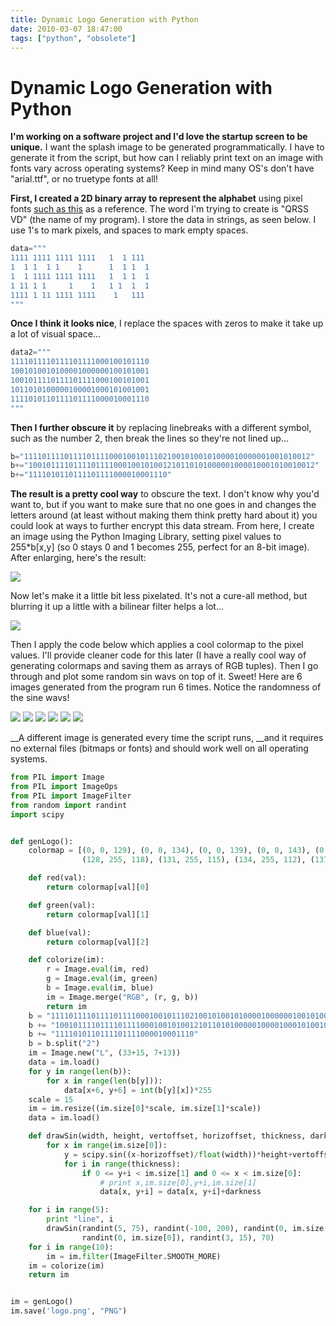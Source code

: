 ```yaml
---
title: Dynamic Logo Generation with Python
date: 2010-03-07 18:47:00
tags: ["python", "obsolete"]
---
```


# Dynamic Logo Generation with Python

__I'm working on a software project and I'd love the startup screen to be unique.__ I want the splash image to be generated programmatically. I have to generate it from the script, but how can I reliably print text on an image with fonts vary across operating systems? Keep in mind many OS's don't have "arial.ttf", or no truetype fonts at all!

__First, I created a 2D binary array to represent the alphabet__ using pixel fonts [such as this](http://img.nattawat.org/images/yus3i81of22r503eyjtw.png) as a reference. The word I'm trying to create is "QRSS VD" (the name of my program). I store the data in strings, as seen below. I use 1's to mark pixels, and spaces to mark empty spaces.

```python
data="""
1111 1111 1111 1111   1  1 111
1  1 1  1 1    1      1  1 1  1
1  1 1111 1111 1111   1  1 1  1
1 11 1 1     1    1   1 1  1  1
1111 1 11 1111 1111    1   111
"""
```

__Once I think it looks nice__, I replace the spaces with zeros to make it take up a lot of visual space...

```python
data2="""
1111011110111101111000100101110
1001010010100001000000100101001
1001011110111101111000100101001
1011010100000100001000101001001
1111010110111101111000010001110
"""
```

__Then I further obscure it__ by replacing linebreaks with a different symbol, such as the number 2, then break the lines so they're not lined up...

```python
b="1111011110111101111000100101110210010100101000010000001001010012"
b+="1001011110111101111000100101001210110101000001000010001010010012"
b+="1111010110111101111000010001110"
```

__The result is a pretty cool way__ to obscure the text. I don't know why you'd want to, but if you want to make sure that no one goes in and changes the letters around (at least without making them think pretty hard about it) you could look at ways to further encrypt this data stream. From here, I create an image using the Python Imaging Library, setting pixel values to 255\*b\[x,y\] (so 0 stays 0 and 1 becomes 255, perfect for an 8-bit image). After enlarging, here's the result:

<div class="text-center img-border">

![](https://swharden.com/static/2010/03/07/nearest.png)

</div>

Now let's make it a little bit less pixelated. It's not a cure-all method, but blurring it up a little with a bilinear filter helps a lot...

<div class="text-center img-border">

![](https://swharden.com/static/2010/03/07/bilinear.png)

</div>

Then I apply the code below which applies a cool colormap to the pixel values. I'll provide cleaner code for this later (I have a really cool way of generating colormaps and saving them as arrays of RGB tuples). Then I go through and plot some random sin wavs on top of it. Sweet! Here are 6 images generated from the program run 6 times. Notice the randomness of the sine wavs!

<div class="text-center img-border img-micro">

![](https://swharden.com/static/2010/03/07/qrss-vd-logo-0.png)
![](https://swharden.com/static/2010/03/07/qrss-vd-logo-1.png)
![](https://swharden.com/static/2010/03/07/qrss-vd-logo-2.png)
![](https://swharden.com/static/2010/03/07/qrss-vd-logo-3.png)
![](https://swharden.com/static/2010/03/07/qrss-vd-logo-4.png)
![](https://swharden.com/static/2010/03/07/qrss-vd-logo-5.png)

</div>

__A different image is generated every time the script runs, __and it requires no external files (bitmaps or fonts) and should work well on all operating systems.

```python
from PIL import Image
from PIL import ImageOps
from PIL import ImageFilter
from random import randint
import scipy


def genLogo():
    colormap = [(0, 0, 129), (0, 0, 134), (0, 0, 139), (0, 0, 143), (0, 0, 148), (0, 0, 152), (0, 0, 157), (0, 0, 161), (0, 0, 166), (0, 0, 170), (0, 0, 175), (0, 0, 180), (0, 0, 184), (0, 0, 189), (0, 0, 193), (0, 0, 198), (0, 0, 202), (0, 0, 207), (0, 0, 211), (0, 0, 216), (0, 0, 220), (0, 0, 225), (0, 0, 230), (0, 0, 234), (0, 0, 239), (0, 0, 243), (0, 0, 248), (0, 0, 252), (0, 0, 255), (0, 0, 255), (0, 0, 255), (0, 0, 255), (0, 2, 255), (0, 7, 255), (0, 11, 255), (0, 14, 255), (0, 18, 255), (0, 23, 255), (0, 27, 255), (0, 31, 255), (0, 34, 255), (0, 39, 255), (0, 43, 255), (0, 47, 255), (0, 51, 255), (0, 54, 255), (0, 59, 255), (0, 63, 255), (0, 67, 255), (0, 71, 255), (0, 75, 255), (0, 79, 255), (0, 83, 255), (0, 87, 255), (0, 91, 255), (0, 95, 255), (0, 99, 255), (0, 103, 255), (0, 107, 255), (0, 111, 255), (0, 115, 255), (0, 119, 255), (0, 123, 255), (0, 127, 255), (0, 131, 255), (0, 135, 255), (0, 139, 255), (0, 143, 255), (0, 147, 255), (0, 151, 255), (0, 155, 255), (0, 159, 255), (0, 163, 255), (0, 167, 255), (0, 171, 255), (0, 175, 255), (0, 179, 255), (0, 183, 255), (0, 187, 255), (0, 191, 255), (0, 195, 255), (0, 199, 255), (0, 203, 255), (0, 207, 255), (0, 211, 255), (0, 215, 255), (0, 219, 254), (0, 223, 251), (0, 227, 248), (2, 231, 245), (5, 235, 241), (7, 239, 238), (11, 243, 235), (14, 247, 232), (18, 251, 228), (21, 255, 225), (23, 255, 222), (27, 255, 219), (31, 255, 215), (34, 255, 212), (37, 255, 208), (40, 255, 205), (44, 255, 203), (47, 255, 199), (50, 255, 195), (54, 255, 192), (57, 255, 189), (60, 255, 186), (63, 255, 183), (66, 255, 179), (70, 255, 176), (73, 255, 173), (76, 255, 170), (79, 255, 166), (83, 255, 163), (86, 255, 160), (89, 255, 157), (92, 255, 154), (95, 255, 150), (99, 255, 147), (102, 255, 144), (105, 255, 141), (108, 255, 137), (112, 255, 134), (115, 255, 131), (118, 255, 128), (121, 255, 125), (124, 255, 121),
                (128, 255, 118), (131, 255, 115), (134, 255, 112), (137, 255, 108), (141, 255, 105), (144, 255, 102), (147, 255, 99), (150, 255, 95), (154, 255, 92), (157, 255, 89), (160, 255, 86), (163, 255, 83), (166, 255, 79), (170, 255, 76), (173, 255, 73), (176, 255, 70), (179, 255, 66), (183, 255, 63), (186, 255, 60), (189, 255, 57), (192, 255, 54), (195, 255, 50), (199, 255, 47), (202, 255, 44), (205, 255, 41), (208, 255, 37), (212, 255, 34), (215, 255, 31), (218, 255, 28), (221, 255, 24), (224, 255, 21), (228, 255, 18), (231, 255, 15), (234, 255, 12), (238, 255, 8), (241, 252, 5), (244, 248, 2), (247, 244, 0), (250, 240, 0), (254, 236, 0), (255, 233, 0), (255, 229, 0), (255, 226, 0), (255, 221, 0), (255, 218, 0), (255, 215, 0), (255, 211, 0), (255, 207, 0), (255, 203, 0), (255, 199, 0), (255, 196, 0), (255, 192, 0), (255, 188, 0), (255, 184, 0), (255, 180, 0), (255, 177, 0), (255, 173, 0), (255, 169, 0), (255, 165, 0), (255, 162, 0), (255, 159, 0), (255, 155, 0), (255, 151, 0), (255, 147, 0), (255, 143, 0), (255, 140, 0), (255, 136, 0), (255, 132, 0), (255, 128, 0), (255, 125, 0), (255, 121, 0), (255, 117, 0), (255, 114, 0), (255, 110, 0), (255, 106, 0), (255, 102, 0), (255, 99, 0), (255, 95, 0), (255, 91, 0), (255, 88, 0), (255, 84, 0), (255, 80, 0), (255, 76, 0), (255, 73, 0), (255, 69, 0), (255, 65, 0), (255, 62, 0), (255, 58, 0), (255, 54, 0), (255, 51, 0), (255, 47, 0), (255, 43, 0), (255, 39, 0), (255, 36, 0), (255, 32, 0), (255, 28, 0), (255, 25, 0), (255, 21, 0), (253, 17, 0), (248, 14, 0), (244, 10, 0), (240, 6, 0), (235, 2, 0), (230, 0, 0), (225, 0, 0), (221, 0, 0), (217, 0, 0), (212, 0, 0), (207, 0, 0), (203, 0, 0), (198, 0, 0), (194, 0, 0), (189, 0, 0), (185, 0, 0), (180, 0, 0), (175, 0, 0), (171, 0, 0), (166, 0, 0), (162, 0, 0), (157, 0, 0), (152, 0, 0), (148, 0, 0), (144, 0, 0), (139, 0, 0), (134, 0, 0), (130, 0, 0), (134, 0, 0), (130, 0, 0)]

    def red(val):
        return colormap[val][0]

    def green(val):
        return colormap[val][1]

    def blue(val):
        return colormap[val][2]

    def colorize(im):
        r = Image.eval(im, red)
        g = Image.eval(im, green)
        b = Image.eval(im, blue)
        im = Image.merge("RGB", (r, g, b))
        return im
    b = "1111011110111101111000100101110210010100101000010000001001010012"
    b += "1001011110111101111000100101001210110101000001000010001010010012"
    b += "1111010110111101111000010001110"
    b = b.split("2")
    im = Image.new("L", (33+15, 7+13))
    data = im.load()
    for y in range(len(b)):
        for x in range(len(b[y])):
            data[x+6, y+6] = int(b[y][x])*255
    scale = 15
    im = im.resize((im.size[0]*scale, im.size[1]*scale))
    data = im.load()

    def drawSin(width, height, vertoffset, horizoffset, thickness, darkness):
        for x in range(im.size[0]):
            y = scipy.sin((x-horizoffset)/float(width))*height+vertoffset
            for i in range(thickness):
                if 0 <= y+i < im.size[1] and 0 <= x < im.size[0]:
                    # print x,im.size[0],y+i,im.size[1]
                    data[x, y+i] = data[x, y+i]+darkness

    for i in range(5):
        print "line", i
        drawSin(randint(5, 75), randint(-100, 200), randint(0, im.size[1]),
                randint(0, im.size[0]), randint(3, 15), 70)
    for i in range(10):
        im = im.filter(ImageFilter.SMOOTH_MORE)
    im = colorize(im)
    return im


im = genLogo()
im.save('logo.png', "PNG")
```